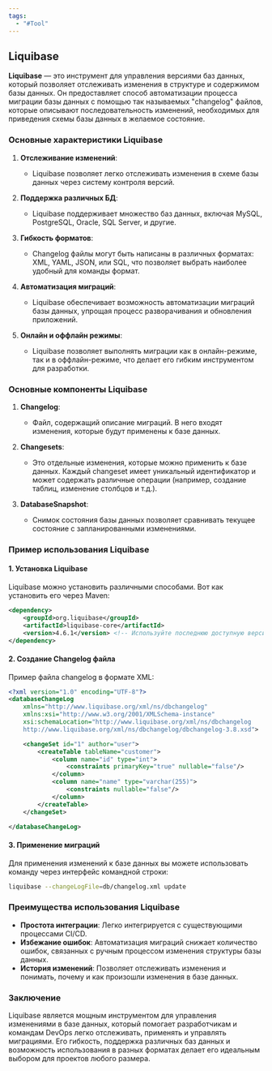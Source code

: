 ```yaml
---
tags:
  - "#Tool"
---
```

## Liquibase

**Liquibase** — это инструмент для управления версиями баз данных, который позволяет отслеживать изменения в структуре и содержимом базы данных. Он предоставляет способ автоматизации процесса миграции базы данных с помощью так называемых "changelog" файлов, которые описывают последовательность изменений, необходимых для приведения схемы базы данных в желаемое состояние.

### Основные характеристики Liquibase

1. **Отслеживание изменений**:
   - Liquibase позволяет легко отслеживать изменения в схеме базы данных через систему контроля версий.

2. **Поддержка различных БД**:
   - Liquibase поддерживает множество баз данных, включая MySQL, PostgreSQL, Oracle, SQL Server, и другие.

3. **Гибкость форматов**:
   - Changelog файлы могут быть написаны в различных форматах: XML, YAML, JSON, или SQL, что позволяет выбрать наиболее удобный для команды формат.

4. **Автоматизация миграций**:
   - Liquibase обеспечивает возможность автоматизации миграций базы данных, упрощая процесс разворачивания и обновления приложений.

5. **Онлайн и оффлайн режимы**:
   - Liquibase позволяет выполнять миграции как в онлайн-режиме, так и в оффлайн-режиме, что делает его гибким инструментом для разработки.

### Основные компоненты Liquibase

1. **Changelog**:
   - Файл, содержащий описание миграций. В него входят изменения, которые будут применены к базе данных.

2. **Changesets**:
   - Это отдельные изменения, которые можно применить к базе данных. Каждый changeset имеет уникальный идентификатор и может содержать различные операции (например, создание таблиц, изменение столбцов и т.д.).

3. **DatabaseSnapshot**:
   - Снимок состояния базы данных позволяет сравнивать текущее состояние с запланированными изменениями.

### Пример использования Liquibase

#### 1. Установка Liquibase

Liquibase можно установить различными способами. Вот как установить его через Maven:

```xml
<dependency>
    <groupId>org.liquibase</groupId>
    <artifactId>liquibase-core</artifactId>
    <version>4.6.1</version> <!-- Используйте последнюю доступную версию -->
</dependency>
```

#### 2. Создание Changelog файла

Пример файла changelog в формате XML:

```xml
<?xml version="1.0" encoding="UTF-8"?>
<databaseChangeLog
    xmlns="http://www.liquibase.org/xml/ns/dbchangelog"
    xmlns:xsi="http://www.w3.org/2001/XMLSchema-instance"
    xsi:schemaLocation="http://www.liquibase.org/xml/ns/dbchangelog
    http://www.liquibase.org/xml/ns/dbchangelog/dbchangelog-3.8.xsd">

    <changeSet id="1" author="user">
        <createTable tableName="customer">
            <column name="id" type="int">
                <constraints primaryKey="true" nullable="false"/>
            </column>
            <column name="name" type="varchar(255)">
                <constraints nullable="false"/>
            </column>
        </createTable>
    </changeSet>

</databaseChangeLog>
```

#### 3. Применение миграций

Для применения изменений к базе данных вы можете использовать команду через интерфейс командной строки:

```bash
liquibase --changeLogFile=db/changelog.xml update
```

### Преимущества использования Liquibase

- **Простота интеграции**: Легко интегрируется с существующими процессами CI/CD.
- **Избежание ошибок**: Автоматизация миграций снижает количество ошибок, связанных с ручным процессом изменения структуры базы данных.
- **История изменений**: Позволяет отслеживать изменения и понимать, почему и как произошли изменения в базе данных.

### Заключение

Liquibase является мощным инструментом для управления изменениями в базе данных, который помогает разработчикам и командам DevOps легко отслеживать, применять и управлять миграциями. Его гибкость, поддержка различных баз данных и возможность использования в разных форматах делает его идеальным выбором для проектов любого размера.